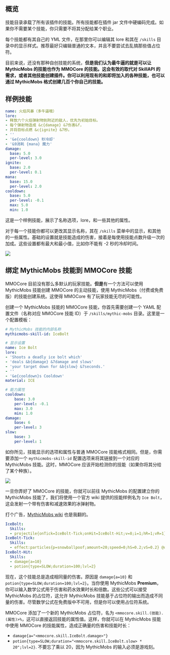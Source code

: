 ## 概览

技能目录承载了所有该插件的技能。所有技能都在插件 jar 文件中硬编码完成。如果你不需要某个技能，你只需要不将其分配给某个职业。

每个技能都有其自己的 YML 文件，在那里你可以编辑其 lore 和其在 `/skills` 目录中的显示样式。推荐最好只编辑普通的文本，并且不要尝试去乱搞那些值占位符。

目前来说，还没有那种自创技能的系统，**但是我们认为最牛逼的就是可以让 MythicMobs 的技能也作为 MMOCore 的技能。这会有效的取代对 SkillAPI 的需求，或者其他技能创建插件。你可以利用现有的和即将加入的各种技能，也可以通过 MythicMobs 格式创建几百个你自己的技能。**

## 样例技能

```yaml
name: 火焰风暴（多牛逼哦）
lore:
- 释放六个火焰弹射物到附近的敌人，优先为初始目标。
- 每个弹射物造成 &c{damage} &7伤害&f，
- 并将目标点燃 &c{ignite} &7秒。
- ''
- '&e{cooldown} 秒冷却'
- '&9消耗 {mana} 魔力'
damage:
  base: 5.0
  per-level: 3.0
ignite:
  base: 2.0
  per-level: 0.1
mana:
  base: 15.0
  per-level: 2.0
cooldown:
  base: 5.0
  per-level: -0.1
  max: 5.0
  min: 1.0
```

这是一个样例技能，展示了名称选项，lore，和一些其他的属性。

对于每一个技能你都可以更改其显示名称，其在 `/skills` 菜单中的显示，和其他的一些属性。基础的设置就是技能造成的伤害，接着是每使用技能点数升级一次的加成。这些设置都有最大和最小值，比如你不能有 -2 秒的冷却时间。

![](https://i.imgur.com/PhIpbOr.png)

## 绑定 MythicMobs 技能到 MMOCore 技能
MMOCore 目前没有那么多默认的玩家技能。**但是**有一个方法可以使用 MythicMobs 技能创建 MMOCore 的主动技能，使用 MythicMobs（付费或免费版）的技能创建系统。这使得 MMOCore 有了玩家技能无尽的可能性。

创建一个 MythicMobs 技能的 MMOCore 技能，你首先需要创建一个 YAML 配置文件（名称对应 MMOCore 技能 ID）于 `/skills/mythic-mobs` 目录。这里是一个配置模板：
```yaml
# MythicMobs 技能的内部名称
mythicmobs-skill-id: IceBolt

# 显示设置
name: Ice Bolt
lore:
- 'Shoots a deadly ice bolt which'
- 'deals &b{damage} &7damage and slows'
- 'your target down for &b{slow} &7seconds.'
- ''
- '&e{cooldown}s Cooldown'
material: ICE

# 能力属性
cooldown:
    base: 3.0
    per-level: -0.1
    max: 3.0
    min: 1.0
damage:
    base: 6
    per-level: 3
slow:
    base: 3
    per-level: 1
```
如你所见，技能显示的选项和属性与普通 MMOCore 技能格式相同。但是，你需要添加一个 `mythicmobs-skill-id` 配置选项来将其链接到一个对应的 MythicMobs 技能。这时，MMOCore 应该开始检测你的技能（如果你将其分给了某个种族）。

![](https://i.imgur.com/eiQi7HA.png)

一旦你弄好了 MMOCore 的技能，你就可以前往 MythicMobs 的配置建立你的 MythicMobs 技能了，我们将使用一个官方 wiki 提供的技能样例名为 `Ice Bolt`，这会发射一个带有伤害和减速效果的冰弹射物。

打个广告，[MythicMobs wiki](https://pluginscdtribe.github.io/wiki/mythicmobs/FAQ.html) 也是我翻的。
```yaml
IceBolt:
  Skills:
  - projectile{onTick=IceBolt-Tick;onHit=IceBolt-Hit;v=8;i=1;hR=1;vR=1} @targetLocation
IceBolt-Tick:
  Skills:
  - effect:particles{p=snowballpoof;amount=20;speed=0;hS=0.2;vS=0.2} @origin
IceBolt-Hit:
  Skills:
  - damage{a=10}
  - potion{type=SLOW;duration=100;lvl=2}
```
现在，这个技能总是造成相同量的伤害。原因是 `damage{a=10}` 和 `potion{type=SLOW;duration=100;lvl=2}`。当你使用 MythicMobs **Premium**，你可以输入数学公式用于伤害和药水效果时长和倍数。这些公式可以接受 MythicMobs 的占位符，这允许 MythicMobs 技能基于占位符的输出而造成不同量的伤害。尽管数学公式在免费版中不可用，但是你可以使用占位符系统。

MMOCore 添加了一个新的 MythicMobs 占位符，名为 `<mmocore.skill.(技能).(属性)>%`，这可以直接返回技能的属性值。这样，你就可以在 MythicMobs 技能中使用 MMOCore 的技能属性，造成正确量的伤害和技能时长：
* `damage{a="<mmocore.skill.IceBolt.damage>"}`
* `potion{type=SLOW;duration="<mmocore.skill.IceBolt.slow> * 20";lvl=2}`.
不要忘了乘以 20，因为 MythicMobs 的输入必须是游戏刻。